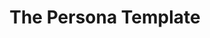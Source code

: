 ---
title: "The Persona Template"
intro: "The template captures the persona’s picture and name; the persona’s details including demographics, lifestyle, and job-related information; and the persona’s goal: the benefits to be achieved or the problems to be solved, and the reason why the persona would want to use or purchase the product."
category:
- Customer discovery
- Personas
link: 'https://www.romanpichler.com/tools/the-persona-template/'
site: Roman Pichler
type: Resource
---